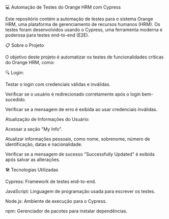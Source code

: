 💻 Automação de Testes do Orange HRM com Cypress

Este repositório contém a automação de testes para o sistema Orange HRM, uma plataforma de gerenciamento de recursos humanos (HRM). Os testes foram desenvolvidos usando o Cypress, uma ferramenta moderna e poderosa para testes end-to-end (E2E).

📋 Sobre o Projeto

O objetivo deste projeto é automatizar os testes de funcionalidades críticas do Orange HRM, como:

🔍 Login:

Testar o login com credenciais válidas e inválidas.

Verificar se o usuário é redirecionado corretamente após o login bem-sucedido.

Verificar se a mensagem de erro é exibida ao usar credenciais inválidas.

Atualização de Informações do Usuário:

Acessar a seção "My Info".

Atualizar informações pessoais, como nome, sobrenome, número de identificação, datas e nacionalidade.

Verificar se a mensagem de sucesso "Successfully Updated" é exibida após salvar as alterações.

🛠️ Tecnologias Utilizadas

Cypress: Framework de testes end-to-end.

JavaScript: Linguagem de programação usada para escrever os testes.

Node.js: Ambiente de execução para o Cypress.

npm: Gerenciador de pacotes para instalar dependências.
